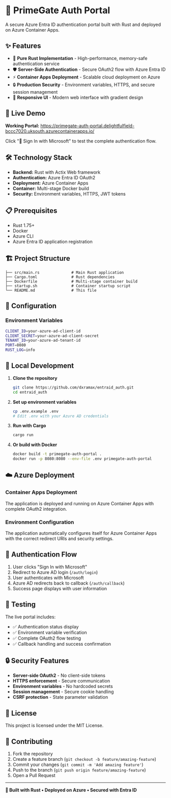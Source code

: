 # 🔐 PrimeGate Auth Portal

A secure Azure Entra ID authentication portal built with Rust and deployed on Azure Container Apps.

## ✨ Features

- 🦀 **Pure Rust Implementation** - High-performance, memory-safe authentication service
- 🛡️ **Server-Side Authentication** - Secure OAuth2 flow with Azure Entra ID
- ⚡ **Container Apps Deployment** - Scalable cloud deployment on Azure
- 🔒 **Production Security** - Environment variables, HTTPS, and secure session management
- 📱 **Responsive UI** - Modern web interface with gradient design

## 🚀 Live Demo

**Working Portal:** https://primegate-auth-portal.delightfulfield-bccc7020.uksouth.azurecontainerapps.io/

Click "🔐 Sign In with Microsoft" to test the complete authentication flow.

## 🛠️ Technology Stack

- **Backend:** Rust with Actix Web framework
- **Authentication:** Azure Entra ID OAuth2 
- **Deployment:** Azure Container Apps
- **Container:** Multi-stage Docker build
- **Security:** Environment variables, HTTPS, JWT tokens

## 📋 Prerequisites

- Rust 1.75+ 
- Docker
- Azure CLI
- Azure Entra ID application registration

## 🏗️ Project Structure

```
├── src/main.rs              # Main Rust application
├── Cargo.toml               # Rust dependencies
├── Dockerfile               # Multi-stage container build
├── startup.sh               # Container startup script
└── README.md                # This file
```

## 🔧 Configuration

### Environment Variables

```bash
CLIENT_ID=your-azure-ad-client-id
CLIENT_SECRET=your-azure-ad-client-secret
TENANT_ID=your-azure-ad-tenant-id
PORT=8080
RUST_LOG=info
```

## 🚀 Local Development

1. **Clone the repository**
   ```bash
   git clone https://github.com/dxramax/entraid_auth.git
   cd entraid_auth
   ```

2. **Set up environment variables**
   ```bash
   cp .env.example .env
   # Edit .env with your Azure AD credentials
   ```

3. **Run with Cargo**
   ```bash
   cargo run
   ```

4. **Or build with Docker**
   ```bash
   docker build -t primegate-auth-portal .
   docker run -p 8080:8080 --env-file .env primegate-auth-portal
   ```

## ☁️ Azure Deployment

### Container Apps Deployment

The application is deployed and running on Azure Container Apps with complete OAuth2 integration.

### Environment Configuration

The application automatically configures itself for Azure Container Apps with the correct redirect URIs and security settings.

## 🔐 Authentication Flow

1. User clicks "Sign In with Microsoft"
2. Redirect to Azure AD login (`/auth/login`)  
3. User authenticates with Microsoft
4. Azure AD redirects back to callback (`/auth/callback`)
5. Success page displays with user information

## 🧪 Testing

The live portal includes:
- ✅ Authentication status display
- ✅ Environment variable verification  
- ✅ Complete OAuth2 flow testing
- ✅ Callback handling and success confirmation

## 🔒 Security Features

- **Server-side OAuth2** - No client-side tokens
- **HTTPS enforcement** - Secure communication
- **Environment variables** - No hardcoded secrets
- **Session management** - Secure cookie handling
- **CSRF protection** - State parameter validation

## 📝 License

This project is licensed under the MIT License.

## 🤝 Contributing

1. Fork the repository
2. Create a feature branch (`git checkout -b feature/amazing-feature`)
3. Commit your changes (`git commit -m 'Add amazing feature'`)
4. Push to the branch (`git push origin feature/amazing-feature`)
5. Open a Pull Request

---

**🚀 Built with Rust • Deployed on Azure • Secured with Entra ID**